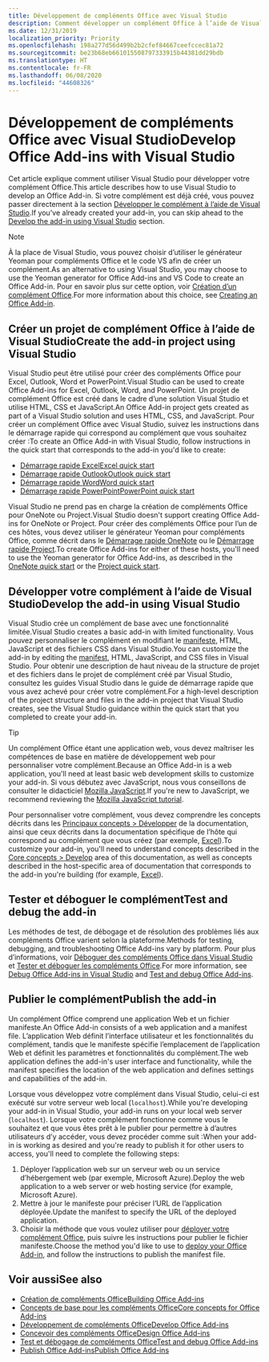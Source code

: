```yaml
---
title: Développement de compléments Office avec Visual Studio
description: Comment développer un complément Office à l’aide de Visual Studio
ms.date: 12/31/2019
localization_priority: Priority
ms.openlocfilehash: 198a277d56d499b2b2cfef84667ceefccec81a72
ms.sourcegitcommit: be23b68eb661015508797333915b44381dd29bdb
ms.translationtype: HT
ms.contentlocale: fr-FR
ms.lasthandoff: 06/08/2020
ms.locfileid: "44608326"
---
```

# <a name="develop-office-add-ins-with-visual-studio"></a><span data-ttu-id="8daf9-103">Développement de compléments Office avec Visual Studio</span><span class="sxs-lookup"><span data-stu-id="8daf9-103">Develop Office Add-ins with Visual Studio</span></span>

<span data-ttu-id="8daf9-104">Cet article explique comment utiliser Visual Studio pour développer votre complément Office.</span><span class="sxs-lookup"><span data-stu-id="8daf9-104">This article describes how to use Visual Studio to develop an Office Add-in.</span></span> <span data-ttu-id="8daf9-105">Si votre complément est déjà créé, vous pouvez passer directement à la section [Développer le complément à l’aide de Visual Studio](#develop-the-add-in-using-visual-studio).</span><span class="sxs-lookup"><span data-stu-id="8daf9-105">If you've already created your add-in, you can skip ahead to the [Develop the add-in using Visual Studio](#develop-the-add-in-using-visual-studio) section.</span></span>

> [!NOTE]
> <span data-ttu-id="8daf9-106">À la place de Visual Studio, vous pouvez choisir d’utiliser le générateur Yeoman pour compléments Office et le code VS afin de créer un complément.</span><span class="sxs-lookup"><span data-stu-id="8daf9-106">As an alternative to using Visual Studio, you may choose to use the Yeoman generator for Office Add-ins and VS Code to create an Office Add-in.</span></span> <span data-ttu-id="8daf9-107">Pour en savoir plus sur cette option, voir [Création d’un complément Office](../overview/office-add-ins-fundamentals.md#creating-an-office-add-in).</span><span class="sxs-lookup"><span data-stu-id="8daf9-107">For more information about this choice, see [Creating an Office Add-in](../overview/office-add-ins-fundamentals.md#creating-an-office-add-in).</span></span>

## <a name="create-the-add-in-project-using-visual-studio"></a><span data-ttu-id="8daf9-108">Créer un projet de complément Office à l’aide de Visual Studio</span><span class="sxs-lookup"><span data-stu-id="8daf9-108">Create the add-in project using Visual Studio</span></span>

<span data-ttu-id="8daf9-109">Visual Studio peut être utilisé pour créer des compléments Office pour Excel, Outlook, Word et PowerPoint.</span><span class="sxs-lookup"><span data-stu-id="8daf9-109">Visual Studio can be used to create Office Add-ins for Excel, Outlook, Word, and PowerPoint.</span></span> <span data-ttu-id="8daf9-110">Un projet de complément Office est créé dans le cadre d’une solution Visual Studio et utilise HTML, CSS et JavaScript.</span><span class="sxs-lookup"><span data-stu-id="8daf9-110">An Office Add-in project gets created as part of a Visual Studio solution and uses HTML, CSS, and JavaScript.</span></span> <span data-ttu-id="8daf9-111">Pour créer un complément Office avec Visual Studio, suivez les instructions dans le démarrage rapide qui correspond au complément que vous souhaitez créer :</span><span class="sxs-lookup"><span data-stu-id="8daf9-111">To create an Office Add-in with Visual Studio, follow instructions in the quick start that corresponds to the add-in you'd like to create:</span></span>

- [<span data-ttu-id="8daf9-112">Démarrage rapide Excel</span><span class="sxs-lookup"><span data-stu-id="8daf9-112">Excel quick start</span></span>](../quickstarts/excel-quickstart-jquery.md?tabs=visualstudio)
- [<span data-ttu-id="8daf9-113">Démarrage rapide Outlook</span><span class="sxs-lookup"><span data-stu-id="8daf9-113">Outlook quick start</span></span>](../quickstarts/outlook-quickstart.md?tabs=visualstudio)
- [<span data-ttu-id="8daf9-114">Démarrage rapide Word</span><span class="sxs-lookup"><span data-stu-id="8daf9-114">Word quick start</span></span>](../quickstarts/word-quickstart.md?tabs=visualstudio)
- [<span data-ttu-id="8daf9-115">Démarrage rapide PowerPoint</span><span class="sxs-lookup"><span data-stu-id="8daf9-115">PowerPoint quick start</span></span>](../quickstarts/powerpoint-quickstart.md?tabs=visualstudio)

<span data-ttu-id="8daf9-116">Visual Studio ne prend pas en charge la création de compléments Office pour OneNote ou Project.</span><span class="sxs-lookup"><span data-stu-id="8daf9-116">Visual Studio doesn't support creating Office Add-ins for OneNote or Project.</span></span> <span data-ttu-id="8daf9-117">Pour créer des compléments Office pour l’un de ces hôtes, vous devez utiliser le générateur Yeoman pour compléments Office, comme décrit dans le [Démarrage rapide OneNote](../quickstarts/onenote-quickstart.md) ou le [Démarrage rapide Project](../quickstarts/project-quickstart.md).</span><span class="sxs-lookup"><span data-stu-id="8daf9-117">To create Office Add-ins for either of these hosts, you'll need to use the Yeoman generator for Office Add-ins, as described in the [OneNote quick start](../quickstarts/onenote-quickstart.md) or the [Project quick start](../quickstarts/project-quickstart.md).</span></span>

## <a name="develop-the-add-in-using-visual-studio"></a><span data-ttu-id="8daf9-118">Développer votre complément à l’aide de Visual Studio</span><span class="sxs-lookup"><span data-stu-id="8daf9-118">Develop the add-in using Visual Studio</span></span>

<span data-ttu-id="8daf9-119">Visual Studio crée un complément de base avec une fonctionnalité limitée.</span><span class="sxs-lookup"><span data-stu-id="8daf9-119">Visual Studio creates a basic add-in with limited functionality.</span></span> <span data-ttu-id="8daf9-120">Vous pouvez personnaliser le complément en modifiant le [manifeste](add-in-manifests.md), HTML, JavaScript et des fichiers CSS dans Visual Studio.</span><span class="sxs-lookup"><span data-stu-id="8daf9-120">You can customize the add-in by editing the [manifest](add-in-manifests.md), HTML, JavaScript, and CSS files in Visual Studio.</span></span> <span data-ttu-id="8daf9-121">Pour obtenir une description de haut niveau de la structure de projet et des fichiers dans le projet de complément créé par Visual Studio, consultez les guides Visual Studio dans le guide de démarrage rapide que vous avez achevé pour créer votre complément.</span><span class="sxs-lookup"><span data-stu-id="8daf9-121">For a high-level description of the project structure and files in the add-in project that Visual Studio creates, see the Visual Studio guidance within the quick start that you completed to create your add-in.</span></span> 

> [!TIP]
> <span data-ttu-id="8daf9-122">Un complément Office étant une application web, vous devez maîtriser les compétences de base en matière de développement web pour personnaliser votre complément.</span><span class="sxs-lookup"><span data-stu-id="8daf9-122">Because an Office Add-in is a web application, you'll need at least basic web development skills to customize your add-in.</span></span> <span data-ttu-id="8daf9-123">Si vous débutez avec JavaScript, nous vous conseillons de consulter le didacticiel [Mozilla JavaScript](https://developer.mozilla.org/docs/Web/JavaScript/Guide/Introduction).</span><span class="sxs-lookup"><span data-stu-id="8daf9-123">If you're new to JavaScript, we recommend reviewing the [Mozilla JavaScript tutorial](https://developer.mozilla.org/docs/Web/JavaScript/Guide/Introduction).</span></span>

<span data-ttu-id="8daf9-124">Pour personnaliser votre complément, vous devez comprendre les concepts décrits dans les [Principaux concepts > Développer](develop-overview.md) de la documentation, ainsi que ceux décrits dans la documentation spécifique de l’hôte qui correspond au complément que vous créez (par exemple, [Excel](../excel/index.md)).</span><span class="sxs-lookup"><span data-stu-id="8daf9-124">To customize your add-in, you'll need to understand concepts described in the [Core concepts > Develop](develop-overview.md) area of this documentation, as well as concepts described in the host-specific area of documentation that corresponds to the add-in you're building (for example, [Excel](../excel/index.md)).</span></span> 

## <a name="test-and-debug-the-add-in"></a><span data-ttu-id="8daf9-125">Tester et déboguer le complément</span><span class="sxs-lookup"><span data-stu-id="8daf9-125">Test and debug the add-in</span></span>

<span data-ttu-id="8daf9-126">Les méthodes de test, de débogage et de résolution des problèmes liés aux compléments Office varient selon la plateforme.</span><span class="sxs-lookup"><span data-stu-id="8daf9-126">Methods for testing, debugging, and troubleshooting Office Add-ins vary by platform.</span></span> <span data-ttu-id="8daf9-127">Pour plus d’informations, voir [Déboguer des compléments Office dans Visual Studio](debug-office-add-ins-in-visual-studio.md) et [Tester et déboguer les compléments Office](../testing/test-debug-office-add-ins.md).</span><span class="sxs-lookup"><span data-stu-id="8daf9-127">For more information, see [Debug Office Add-ins in Visual Studio](debug-office-add-ins-in-visual-studio.md) and [Test and debug Office Add-ins](../testing/test-debug-office-add-ins.md).</span></span>

## <a name="publish-the-add-in"></a><span data-ttu-id="8daf9-128">Publier le complément</span><span class="sxs-lookup"><span data-stu-id="8daf9-128">Publish the add-in</span></span>

<span data-ttu-id="8daf9-129">Un complément Office comprend une application Web et un fichier manifeste.</span><span class="sxs-lookup"><span data-stu-id="8daf9-129">An Office Add-in consists of a web application and a manifest file.</span></span> <span data-ttu-id="8daf9-130">L’application Web définit l’interface utilisateur et les fonctionnalités du complément, tandis que le manifeste spécifie l’emplacement de l’application Web et définit les paramètres et fonctionnalités du complément.</span><span class="sxs-lookup"><span data-stu-id="8daf9-130">The web application defines the add-in's user interface and functionality, while the manifest specifies the location of the web application and defines settings and capabilities of the add-in.</span></span>

<span data-ttu-id="8daf9-131">Lorsque vous développez votre complément dans Visual Studio, celui-ci est exécuté sur votre serveur web local (`localhost`).</span><span class="sxs-lookup"><span data-stu-id="8daf9-131">While you're developing your add-in in Visual Studio, your add-in runs on your local web server (`localhost`).</span></span> <span data-ttu-id="8daf9-132">Lorsque votre complément fonctionne comme vous le souhaitez et que vous êtes prêt à le publier pour permettre à d’autres utilisateurs d’y accéder, vous devez procéder comme suit :</span><span class="sxs-lookup"><span data-stu-id="8daf9-132">When your add-in is working as desired and you're ready to publish it for other users to access, you'll need to complete the following steps:</span></span>

1. <span data-ttu-id="8daf9-133">Déployer l’application web sur un serveur web ou un service d’hébergement web (par exemple, Microsoft Azure).</span><span class="sxs-lookup"><span data-stu-id="8daf9-133">Deploy the web application to a web server or web hosting service (for example, Microsoft Azure).</span></span>
2. <span data-ttu-id="8daf9-134">Mettre à jour le manifeste pour préciser l’URL de l’application déployée.</span><span class="sxs-lookup"><span data-stu-id="8daf9-134">Update the manifest to specify the URL of the deployed application.</span></span> 
3. <span data-ttu-id="8daf9-135">Choisir la méthode que vous voulez utiliser pour [déployer votre complément Office](../publish/publish.md), puis suivre les instructions pour publier le fichier manifeste.</span><span class="sxs-lookup"><span data-stu-id="8daf9-135">Choose the method you'd like to use to [deploy your Office Add-in](../publish/publish.md), and follow the instructions to publish the manifest file.</span></span>

## <a name="see-also"></a><span data-ttu-id="8daf9-136">Voir aussi</span><span class="sxs-lookup"><span data-stu-id="8daf9-136">See also</span></span>

- [<span data-ttu-id="8daf9-137">Création de compléments Office</span><span class="sxs-lookup"><span data-stu-id="8daf9-137">Building Office Add-ins</span></span>](../overview/office-add-ins-fundamentals.md)
- [<span data-ttu-id="8daf9-138">Concepts de base pour les compléments Office</span><span class="sxs-lookup"><span data-stu-id="8daf9-138">Core concepts for Office Add-ins</span></span>](../overview/core-concepts-office-add-ins.md)
- [<span data-ttu-id="8daf9-139">Développement de compléments Office</span><span class="sxs-lookup"><span data-stu-id="8daf9-139">Develop Office Add-ins</span></span>](../develop/develop-overview.md)
- [<span data-ttu-id="8daf9-140">Concevoir des compléments Office</span><span class="sxs-lookup"><span data-stu-id="8daf9-140">Design Office Add-ins</span></span>](../design/add-in-design.md)
- [<span data-ttu-id="8daf9-141">Test et débogage de compléments Office</span><span class="sxs-lookup"><span data-stu-id="8daf9-141">Test and debug Office Add-ins</span></span>](../testing/test-debug-office-add-ins.md)
- [<span data-ttu-id="8daf9-142">Publish Office Add-ins</span><span class="sxs-lookup"><span data-stu-id="8daf9-142">Publish Office Add-ins</span></span>](../publish/publish.md)